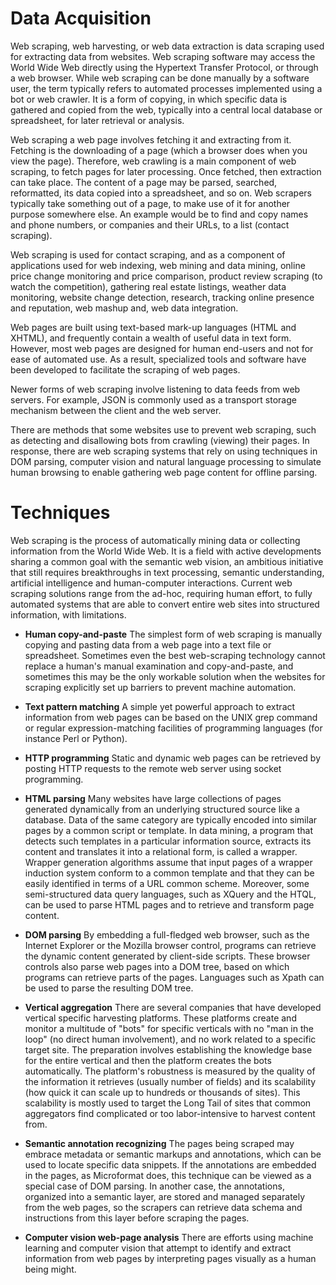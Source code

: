 # Data Acquisition

Web scraping, web harvesting, or web data extraction is data scraping used for extracting data from websites. Web scraping software may access the World Wide Web directly using the Hypertext Transfer Protocol, or through a web browser. While web scraping can be done manually by a software user, the term typically refers to automated processes implemented using a bot or web crawler. It is a form of copying, in which specific data is gathered and copied from the web, typically into a central local database or spreadsheet, for later retrieval or analysis.

Web scraping a web page involves fetching it and extracting from it. Fetching is the downloading of a page (which a browser does when you view the page). Therefore, web crawling is a main component of web scraping, to fetch pages for later processing. Once fetched, then extraction can take place. The content of a page may be parsed, searched, reformatted, its data copied into a spreadsheet, and so on. Web scrapers typically take something out of a page, to make use of it for another purpose somewhere else. An example would be to find and copy names and phone numbers, or companies and their URLs, to a list (contact scraping).

Web scraping is used for contact scraping, and as a component of applications used for web indexing, web mining and data mining, online price change monitoring and price comparison, product review scraping (to watch the competition), gathering real estate listings, weather data monitoring, website change detection, research, tracking online presence and reputation, web mashup and, web data integration.

Web pages are built using text-based mark-up languages (HTML and XHTML), and frequently contain a wealth of useful data in text form. However, most web pages are designed for human end-users and not for ease of automated use. As a result, specialized tools and software have been developed to facilitate the scraping of web pages.

Newer forms of web scraping involve listening to data feeds from web servers. For example, JSON is commonly used as a transport storage mechanism between the client and the web server.

There are methods that some websites use to prevent web scraping, such as detecting and disallowing bots from crawling (viewing) their pages. In response, there are web scraping systems that rely on using techniques in DOM parsing, computer vision and natural language processing to simulate human browsing to enable gathering web page content for offline parsing.

# Techniques

Web scraping is the process of automatically mining data or collecting information from the World Wide Web. It is a field with active developments sharing a common goal with the semantic web vision, an ambitious initiative that still requires breakthroughs in text processing, semantic understanding, artificial intelligence and human-computer interactions. Current web scraping solutions range from the ad-hoc, requiring human effort, to fully automated systems that are able to convert entire web sites into structured information, with limitations.

* **Human copy-and-paste**
The simplest form of web scraping is manually copying and pasting data from a web page into a text file or spreadsheet. Sometimes even the best web-scraping technology cannot replace a human's manual examination and copy-and-paste, and sometimes this may be the only workable solution when the websites for scraping explicitly set up barriers to prevent machine automation.

* **Text pattern matching**
A simple yet powerful approach to extract information from web pages can be based on the UNIX grep command or regular expression-matching facilities of programming languages (for instance Perl or Python).

* **HTTP programming**
Static and dynamic web pages can be retrieved by posting HTTP requests to the remote web server using socket programming.

* **HTML parsing**
Many websites have large collections of pages generated dynamically from an underlying structured source like a database. Data of the same category are typically encoded into similar pages by a common script or template. In data mining, a program that detects such templates in a particular information source, extracts its content and translates it into a relational form, is called a wrapper. Wrapper generation algorithms assume that input pages of a wrapper induction system conform to a common template and that they can be easily identified in terms of a URL common scheme. Moreover, some semi-structured data query languages, such as XQuery and the HTQL, can be used to parse HTML pages and to retrieve and transform page content.

* **DOM parsing**
By embedding a full-fledged web browser, such as the Internet Explorer or the Mozilla browser control, programs can retrieve the dynamic content generated by client-side scripts. These browser controls also parse web pages into a DOM tree, based on which programs can retrieve parts of the pages. Languages such as Xpath can be used to parse the resulting DOM tree.

* **Vertical aggregation**
There are several companies that have developed vertical specific harvesting platforms. These platforms create and monitor a multitude of "bots" for specific verticals with no "man in the loop" (no direct human involvement), and no work related to a specific target site. The preparation involves establishing the knowledge base for the entire vertical and then the platform creates the bots automatically. The platform's robustness is measured by the quality of the information it retrieves (usually number of fields) and its scalability (how quick it can scale up to hundreds or thousands of sites). This scalability is mostly used to target the Long Tail of sites that common aggregators find complicated or too labor-intensive to harvest content from.

* **Semantic annotation recognizing**
The pages being scraped may embrace metadata or semantic markups and annotations, which can be used to locate specific data snippets. If the annotations are embedded in the pages, as Microformat does, this technique can be viewed as a special case of DOM parsing. In another case, the annotations, organized into a semantic layer, are stored and managed separately from the web pages, so the scrapers can retrieve data schema and instructions from this layer before scraping the pages.

* **Computer vision web-page analysis**
There are efforts using machine learning and computer vision that attempt to identify and extract information from web pages by interpreting pages visually as a human being might.
